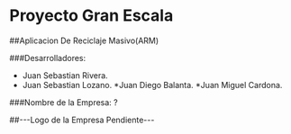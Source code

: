# Proyecto Gran Escala

##Aplicacion De Reciclaje Masivo(ARM)

###Desarrolladores:

* Juan Sebastian Rivera.
* Juan Sebastian Lozano.
*Juan Diego Balanta.
*Juan Miguel Cardona.


###Nombre de la Empresa: ? 

##---Logo de la Empresa Pendiente--- 

